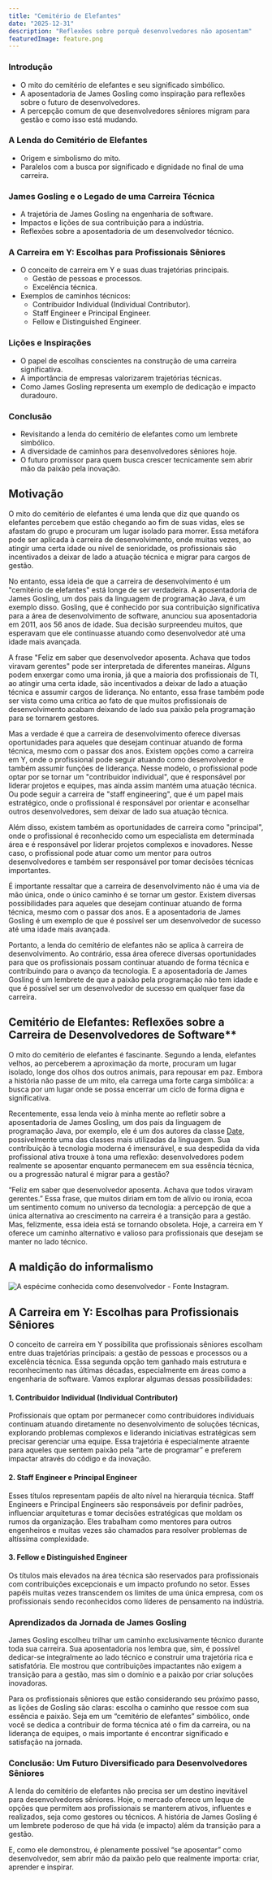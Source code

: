 ```yaml
---
title: "Cemitério de Elefantes"
date: "2025-12-31"
description: "Reflexões sobre porquê desenvolvedores não aposentam"
featuredImage: feature.png
---
```


### Introdução

- O mito do cemitério de elefantes e seu significado simbólico.
- A aposentadoria de James Gosling como inspiração para reflexões sobre o
  futuro de desenvolvedores.
- A percepção comum de que desenvolvedores sêniores migram para gestão e como
  isso está mudando.

### A Lenda do Cemitério de Elefantes

- Origem e simbolismo do mito.
- Paralelos com a busca por significado e dignidade no final de uma carreira.

### James Gosling e o Legado de uma Carreira Técnica

- A trajetória de James Gosling na engenharia de software.
- Impactos e lições de sua contribuição para a indústria.
- Reflexões sobre a aposentadoria de um desenvolvedor técnico.

### A Carreira em Y: Escolhas para Profissionais Sêniores

- O conceito de carreira em Y e suas duas trajetórias principais.
  - Gestão de pessoas e processos.
  - Excelência técnica.
- Exemplos de caminhos técnicos:
  - Contribuidor Individual (Individual Contributor).
  - Staff Engineer e Principal Engineer.
  - Fellow e Distinguished Engineer.

### Lições e Inspirações

- O papel de escolhas conscientes na construção de uma carreira significativa.
- A importância de empresas valorizarem trajetórias técnicas.
- Como James Gosling representa um exemplo de dedicação e impacto duradouro.

### Conclusão

- Revisitando a lenda do cemitério de elefantes como um lembrete simbólico.
- A diversidade de caminhos para desenvolvedores sêniores hoje.
- O futuro promissor para quem busca crescer tecnicamente sem abrir mão da paixão pela inovação.

## Motivação

O mito do cemitério de elefantes é uma lenda que diz que quando os elefantes
percebem que estão chegando ao fim de suas vidas, eles se afastam do grupo e
procuram um lugar isolado para morrer. Essa metáfora pode ser aplicada à
carreira de desenvolvimento, onde muitas vezes, ao atingir uma certa idade ou
nível de senioridade, os profissionais são incentivados a deixar de lado a
atuação técnica e migrar para cargos de gestão.

No entanto, essa ideia de que a carreira de desenvolvimento é um "cemitério de
elefantes" está longe de ser verdadeira. A aposentadoria de James Gosling, um
dos pais da linguagem de programação Java, é um exemplo disso. Gosling, que é
conhecido por sua contribuição significativa para a área de desenvolvimento de
software, anunciou sua aposentadoria em 2011, aos 56 anos de idade. Sua decisão
surpreendeu muitos, que esperavam que ele continuasse atuando como
desenvolvedor até uma idade mais avançada.

A frase "Feliz em saber que desenvolvedor aposenta. Achava que todos viravam
gerentes" pode ser interpretada de diferentes maneiras. Alguns podem enxergar
como uma ironia, já que a maioria dos profissionais de TI, ao atingir uma certa
idade, são incentivados a deixar de lado a atuação técnica e assumir cargos de
liderança. No entanto, essa frase também pode ser vista como uma crítica ao
fato de que muitos profissionais de desenvolvimento acabam deixando de lado sua
paixão pela programação para se tornarem gestores.

Mas a verdade é que a carreira de desenvolvimento oferece diversas
oportunidades para aqueles que desejam continuar atuando de forma técnica,
mesmo com o passar dos anos. Existem opções como a carreira em Y, onde o
profissional pode seguir atuando como desenvolvedor e também assumir funções de
liderança. Nesse modelo, o profissional pode optar por se tornar um
"contribuidor individual", que é responsável por liderar projetos e equipes,
mas ainda assim mantém uma atuação técnica. Ou pode seguir a carreira de "staff
engineering", que é um papel mais estratégico, onde o profissional é
responsável por orientar e aconselhar outros desenvolvedores, sem deixar de
lado sua atuação técnica.

Além disso, existem também as oportunidades de carreira como "principal", onde
o profissional é reconhecido como um especialista em determinada área e é
responsável por liderar projetos complexos e inovadores. Nesse caso, o
profissional pode atuar como um mentor para outros desenvolvedores e também ser
responsável por tomar decisões técnicas importantes.

É importante ressaltar que a carreira de desenvolvimento não é uma via de mão
única, onde o único caminho é se tornar um gestor. Existem diversas
possibilidades para aqueles que desejam continuar atuando de forma técnica,
mesmo com o passar dos anos. E a aposentadoria de James Gosling é um exemplo de
que é possível ser um desenvolvedor de sucesso até uma idade mais avançada.

Portanto, a lenda do cemitério de elefantes não se aplica à carreira de
desenvolvimento. Ao contrário, essa área oferece diversas oportunidades para
que os profissionais possam continuar atuando de forma técnica e contribuindo
para o avanço da tecnologia. E a aposentadoria de James Gosling é um lembrete
de que a paixão pela programação não tem idade e que é possível ser um
desenvolvedor de sucesso em qualquer fase da carreira.

## Cemitério de Elefantes: Reflexões sobre a Carreira de Desenvolvedores de Software**

O mito do cemitério de elefantes é fascinante. Segundo a lenda, elefantes
velhos, ao perceberem a aproximação da morte, procuram um lugar isolado, longe
dos olhos dos outros animais, para repousar em paz. Embora a história não passe
de um mito, ela carrega uma forte carga simbólica: a busca por um lugar onde se
possa encerrar um ciclo de forma digna e significativa.

Recentemente, essa lenda veio à minha mente ao refletir sobre a aposentadoria
de James Gosling, um dos pais da linguagem de programação Java, por exemplo,
ele é um dos autores da classe
[Date](https://github.com/AdoptOpenJDK/jdk20u/blob/master/src/java.base/share/classes/java/util/Date.java#L120),
possivelmente uma das classes mais utilizadas da linguagem. Sua contribuição à
tecnologia moderna é imensurável, e sua despedida da vida profissional ativa
trouxe à tona uma reflexão: desenvolvedores podem realmente se aposentar
enquanto permanecem em sua essência técnica, ou a progressão natural é migrar
para a gestão?

“Feliz em saber que desenvolvedor aposenta. Achava que todos viravam gerentes.”
Essa frase, que muitos diriam em tom de alívio ou ironia, ecoa um sentimento
comum no universo da tecnologia: a percepção de que a única alternativa ao
crescimento na carreira é a transição para a gestão. Mas, felizmente, essa
ideia está se tornando obsoleta. Hoje, a carreira em Y oferece um caminho
alternativo e valioso para profissionais que desejam se manter no lado técnico.

## A maldição do informalismo

![A espécime conhecida como desenvolvedor - Fonte Instagram.](um-desenvolvedor.png)

## A Carreira em Y: Escolhas para Profissionais Sêniores

O conceito de carreira em Y possibilita que profissionais sêniores escolham
entre duas trajetórias principais: a gestão de pessoas e processos ou a
excelência técnica. Essa segunda opção tem ganhado mais estrutura e
reconhecimento nas últimas décadas, especialmente em áreas como a engenharia de
software. Vamos explorar algumas dessas possibilidades:

#### 1. **Contribuidor Individual (Individual Contributor)**

Profissionais que optam por permanecer como contribuidores individuais
continuam atuando diretamente no desenvolvimento de soluções técnicas,
explorando problemas complexos e liderando iniciativas estratégicas sem
precisar gerenciar uma equipe. Essa trajetória é especialmente atraente para
aqueles que sentem paixão pela “arte de programar” e preferem impactar através
do código e da inovação.

#### 2. **Staff Engineer e Principal Engineer**

Esses títulos representam papéis de alto nível na hierarquia técnica. Staff
Engineers e Principal Engineers são responsáveis por definir padrões,
influenciar arquiteturas e tomar decisões estratégicas que moldam os rumos da
organização. Eles trabalham como mentores para outros engenheiros e muitas
vezes são chamados para resolver problemas de altíssima complexidade.

#### 3. **Fellow e Distinguished Engineer**

Os títulos mais elevados na área técnica são reservados para profissionais com
contribuições excepcionais e um impacto profundo no setor. Esses papéis muitas
vezes transcendem os limites de uma única empresa, com os profissionais sendo
reconhecidos como líderes de pensamento na indústria.

### Aprendizados da Jornada de James Gosling

James Gosling escolheu trilhar um caminho exclusivamente técnico durante toda
sua carreira. Sua aposentadoria nos lembra que, sim, é possível dedicar-se
integralmente ao lado técnico e construir uma trajetória rica e satisfatória.
Ele mostrou que contribuições impactantes não exigem a transição para a gestão,
mas sim o domínio e a paixão por criar soluções inovadoras.

Para os profissionais sêniores que estão considerando seu próximo passo, as
lições de Gosling são claras: escolha o caminho que ressoe com sua essência e
paixão. Seja em um “cemitério de elefantes” simbólico, onde você se dedica a
contribuir de forma técnica até o fim da carreira, ou na liderança de equipes,
o mais importante é encontrar significado e satisfação na jornada.

### Conclusão: Um Futuro Diversificado para Desenvolvedores Sêniores

A lenda do cemitério de elefantes não precisa ser um destino inevitável para
desenvolvedores sêniores. Hoje, o mercado oferece um leque de opções que
permitem aos profissionais se manterem ativos, influentes e realizados, seja
como gestores ou técnicos. A história de James Gosling é um lembrete poderoso
de que há vida (e impacto) além da transição para a gestão.

E, como ele demonstrou, é plenamente possível “se aposentar” como
desenvolvedor, sem abrir mão da paixão pelo que realmente importa: criar,
aprender e inspirar.

[^1]:
    James Gosling retirement announcement.
    <https://www.linkedin.com/posts/jamesgosling_ive-finally-retired-after-a-crazy-number-activity-7213740307538956289-26YU/>
